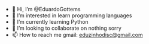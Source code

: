 - 👋 Hi, I’m @EduardoGottems
- 👀 I’m interested in learn programming languages 
- 🌱 I’m currently learning Python
- 💞️ I’m looking to collaborate on nothing sorry
- 📫 How to reach me gmail: eduzinhodisc@gmail.com
